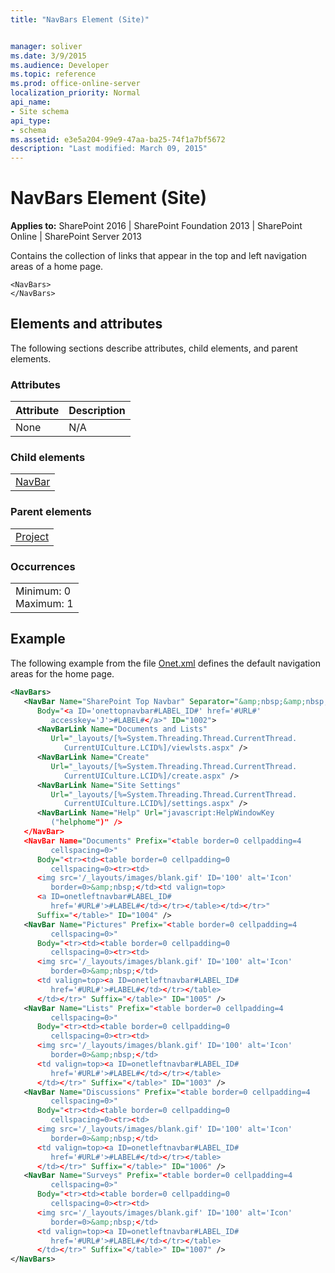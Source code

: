 ```yaml
---
title: "NavBars Element (Site)"


manager: soliver
ms.date: 3/9/2015
ms.audience: Developer
ms.topic: reference
ms.prod: office-online-server
localization_priority: Normal
api_name:
- Site schema
api_type:
- schema
ms.assetid: e3e5a204-99e9-47aa-ba25-74f1a7bf5672
description: "Last modified: March 09, 2015"
---
```


# NavBars Element (Site)

 
  
 **Applies to:** SharePoint 2016 | SharePoint Foundation 2013 | SharePoint Online | SharePoint Server 2013
  
Contains the collection of links that appear in the top and left navigation areas of a home page.
  
```
<NavBars>
</NavBars>
```

## Elements and attributes

The following sections describe attributes, child elements, and parent elements.

### Attributes

|**Attribute**|**Description**|
|:-----|:-----|
|None  <br/> |N/A  <br/> |
   
### Child elements

||
|:-----|
|[NavBar](navbar-element-site.md)|
   
### Parent elements

||
|:-----|
|[Project](project-element-site.md)|
   
### Occurrences

||
|:-----|
|Minimum: 0  <br/> Maximum: 1  <br/> |
   
## Example

The following example from the file [Onet.xml](http://msdn.microsoft.com/library/b99d6657-d9ae-4135-a43c-c58cdfcdc6c1%28Office.15%29.aspx) defines the default navigation areas for the home page. 
  
```XML
<NavBars>
   <NavBar Name="SharePoint Top Navbar" Separator="&amp;nbsp;&amp;nbsp;&amp;nbsp;" 
      Body="<a ID='onettopnavbar#LABEL_ID#' href='#URL#' 
         accesskey='J'>#LABEL#</a>" ID="1002">
      <NavBarLink Name="Documents and Lists" 
         Url="_layouts/[%=System.Threading.Thread.CurrentThread.
            CurrentUICulture.LCID%]/viewlsts.aspx" />
      <NavBarLink Name="Create" 
         Url="_layouts/[%=System.Threading.Thread.CurrentThread.
            CurrentUICulture.LCID%]/create.aspx" />
      <NavBarLink Name="Site Settings" 
         Url="_layouts/[%=System.Threading.Thread.CurrentThread.
            CurrentUICulture.LCID%]/settings.aspx" />
      <NavBarLink Name="Help" Url="javascript:HelpWindowKey
         ("helphome")" />
   </NavBar>
   <NavBar Name="Documents" Prefix="<table border=0 cellpadding=4 
         cellspacing=0>" 
      Body="<tr><td><table border=0 cellpadding=0 
         cellspacing=0><tr><td>
      <img src='/_layouts/images/blank.gif' ID='100' alt='Icon' 
         border=0>&amp;nbsp;</td><td valign=top>
      <a ID=onetleftnavbar#LABEL_ID# 
         href='#URL#'>#LABEL#</td></tr></table></td></tr>" 
      Suffix="</table>" ID="1004" />
   <NavBar Name="Pictures" Prefix="<table border=0 cellpadding=4 
         cellspacing=0>" 
      Body="<tr><td><table border=0 cellpadding=0 
         cellspacing=0><tr><td>
      <img src='/_layouts/images/blank.gif' ID='100' alt='Icon' 
         border=0>&amp;nbsp;</td>
      <td valign=top><a ID=onetleftnavbar#LABEL_ID# 
         href='#URL#'>#LABEL#</td></tr></table>
      </td></tr>" Suffix="</table>" ID="1005" />
   <NavBar Name="Lists" Prefix="<table border=0 cellpadding=4 
         cellspacing=0>" 
      Body="<tr><td><table border=0 cellpadding=0 
         cellspacing=0><tr><td>
      <img src='/_layouts/images/blank.gif' ID='100' alt='Icon' 
         border=0>&amp;nbsp;</td>
      <td valign=top><a ID=onetleftnavbar#LABEL_ID# 
         href='#URL#'>#LABEL#</td></tr></table>
      </td></tr>" Suffix="</table>" ID="1003" />
   <NavBar Name="Discussions" Prefix="<table border=0 cellpadding=4 
         cellspacing=0>" 
      Body="<tr><td><table border=0 cellpadding=0 
         cellspacing=0><tr><td>
      <img src='/_layouts/images/blank.gif' ID='100' alt='Icon' 
         border=0>&amp;nbsp;</td>
      <td valign=top><a ID=onetleftnavbar#LABEL_ID# 
         href='#URL#'>#LABEL#</td></tr></table>
      </td></tr>" Suffix="</table>" ID="1006" />
   <NavBar Name="Surveys" Prefix="<table border=0 cellpadding=4 
         cellspacing=0>" 
      Body="<tr><td><table border=0 cellpadding=0 
         cellspacing=0><tr><td>
      <img src='/_layouts/images/blank.gif' ID='100' alt='Icon' 
         border=0>&amp;nbsp;</td>
      <td valign=top><a ID=onetleftnavbar#LABEL_ID# 
         href='#URL#'>#LABEL#</td></tr></table>
      </td></tr>" Suffix="</table>" ID="1007" />
</NavBars>
```


